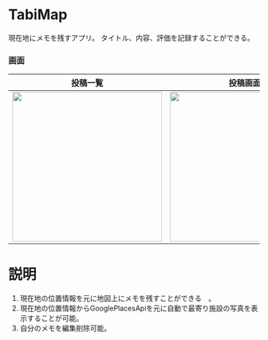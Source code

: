 # TabiMap
現在地にメモを残すアプリ。
タイトル、内容、評価を記録することができる。


### 画面
| 投稿一覧                    | 投稿画面                     |編集画面　| 
| ------------------------- | ------------------------- |------------------------- |
|<img src="https://user-images.githubusercontent.com/106295898/223173444-b07a0562-03f1-4236-8fed-a84d4afc9f25.png" width="300">|<img src="https://user-images.githubusercontent.com/106295898/200500852-f3911316-78ea-44ea-869d-49f92d3579da.png" width="300">|<img src="https://user-images.githubusercontent.com/106295898/217554931-74cdf56b-3745-4205-b3c5-050811806484.png" width="300">|


# 説明
1. 現在地の位置情報を元に地図上にメモを残すことができる　。
2. 現在地の位置情報からGooglePlacesApiを元に自動で最寄り施設の写真を表示することが可能。
3. 自分のメモを編集削除可能。
  
